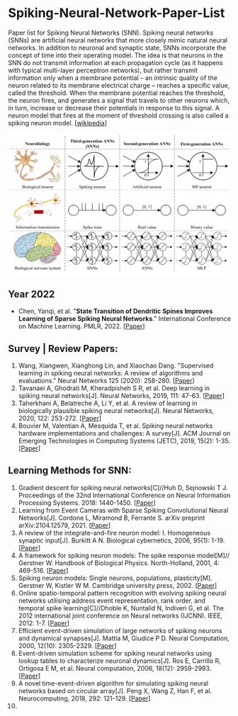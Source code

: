 # Spiking-Neural-Network-Paper-List
Paper list for Spiking Neural Networks (SNN). Spiking neural networks (SNNs) are artificial neural networks that more closely mimic natural neural networks. In addition to neuronal and synaptic state, SNNs incorporate the concept of time into their operating model. The idea is that neurons in the SNN do not transmit information at each propagation cycle (as it happens with typical multi-layer perceptron networks), but rather transmit information only when a membrane potential – an intrinsic quality of the neuron related to its membrane electrical charge – reaches a specific value, called the threshold. When the membrane potential reaches the threshold, the neuron fires, and generates a signal that travels to other neurons which, in turn, increase or decrease their potentials in response to this signal. A neuron model that fires at the moment of threshold crossing is also called a spiking neuron model. [[wikipedia](https://en.wikipedia.org/wiki/Spiking_neural_network)]

![image](https://github.com/wangxiao5791509/Spiking-Neural-Network-Paper-List/blob/main/MLP-ANN-SNN.png)


## Year 2022 
* Chen, Yanqi, et al. "**State Transition of Dendritic Spines Improves Learning of Sparse Spiking Neural Networks**." International Conference on Machine Learning. PMLR, 2022. [[Paper](https://proceedings.mlr.press/v162/chen22ac/chen22ac.pdf)]


## Survey | Review Papers: 

1. Wang, Xiangwen, Xianghong Lin, and Xiaochao Dang. "Supervised learning in spiking neural networks: A review of algorithms and evaluations." Neural Networks 125 (2020): 258-280. [[Paper](https://drive.google.com/file/d/1_q5Yff4p0dr8FFLFYwSz2YG8ZoBnYh4N/view?usp=sharing)] 
2. Tavanaei A, Ghodrati M, Kheradpisheh S R, et al. Deep learning in spiking neural networks[J]. Neural Networks, 2019, 111: 47-63. [[Paper](https://arxiv.org/pdf/1804.08150.pdf)] 
3. Taherkhani A, Belatreche A, Li Y, et al. A review of learning in biologically plausible spiking neural networks[J]. Neural Networks, 2020, 122: 253-272. [[Paper](http://irep.ntu.ac.uk/id/eprint/38467/1/1213346_Taherkhani.pdf)] 
4. Bouvier M, Valentian A, Mesquida T, et al. Spiking neural networks hardware implementations and challenges: A survey[J]. ACM Journal on Emerging Technologies in Computing Systems (JETC), 2019, 15(2): 1-35. [[Paper](https://arxiv.org/ftp/arxiv/papers/2005/2005.01467.pdf)] 

## Learning Methods for SNN: 
1. Gradient descent for spiking neural networks[C]//Huh D, Sejnowski T J.  Proceedings of the 32nd International Conference on Neural Information Processing Systems. 2018: 1440-1450. [[Paper](https://dl.acm.org/doi/pdf/10.5555/3326943.3327075)]
2. Learning from Event Cameras with Sparse Spiking Convolutional Neural Networks[J]. Cordone L, Miramond B, Ferrante S. arXiv preprint arXiv:2104.12579, 2021. [[Paper](https://arxiv.org/pdf/2104.12579)] 
3. A review of the integrate-and-fire neuron model: I. Homogeneous synaptic input[J]. Burkitt A N. Biological cybernetics, 2006, 95(1): 1-19. [[Paper](https://www.academia.edu/download/40355613/A_Review_of_the_Integrate-and-fire_Neuro20151124-29087-tmxxka.pdf)] 
4. A framework for spiking neuron models: The spike response model[M]// Gerstner W.  Handbook of Biological Physics. North-Holland, 2001, 4: 469-516. [[Paper](https://infoscience.epfl.ch/record/97804/files/SRM.pdf)] 
5. Spiking neuron models: Single neurons, populations, plasticity[M]. Gerstner W, Kistler W M. Cambridge university press, 2002. [[Paper](https://books.google.com/books?hl=zh-CN&lr=&id=Rs4oc7HfxIUC&oi=fnd&pg=PR11&dq=Gerstner,+W.,+%26+Kistler,+W.+M.+(2002).+Spiking+neuron+models:+Single+neurons,+populations,+plasticity.+Cambridge+University+Press.&ots=2Sa0yUdNY4&sig=O7TZEAGrE690sorBqYXB68Pbcdc)] 
6. Online spatio-temporal pattern recognition with evolving spiking neural networks utilising address event representation, rank order, and temporal spike learning[C]//Dhoble K, Nuntalid N, Indiveri G, et al. The 2012 international joint conference on Neural networks (IJCNN). IEEE, 2012: 1-7. [[Paper](https://www.zora.uzh.ch/id/eprint/75309/1/Dhoble_et_al_Online_spatio-temporal_pattern_recognition.pdf)] 
7. Efficient event-driven simulation of large networks of spiking neurons and dynamical synapses[J]. Mattia M, Giudice P D.  Neural Computation, 2000, 12(10): 2305-2329. [[Paper](https://www.mitpressjournals.org/doi/pdfplus/10.1162/089976600300014953)] 
8. Event-driven simulation scheme for spiking neural networks using lookup tables to characterize neuronal dynamics[J]. Ros E, Carrillo R, Ortigosa E M, et al. Neural computation, 2006, 18(12): 2959-2993. [[Paper](https://citeseerx.ist.psu.edu/viewdoc/download?doi=10.1.1.323.8925&rep=rep1&type=pdf)] 
9. A novel time-event-driven algorithm for simulating spiking neural networks based on circular array[J]. Peng X, Wang Z, Han F, et al. Neurocomputing, 2018, 292: 121-129. [[Paper](https://www.sciencedirect.com/science/article/abs/pii/S0925231218302601)] 
10. 


































